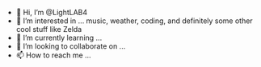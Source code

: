- 👋 Hi, I’m @LightLAB4
- 👀 I’m interested in ... music, weather, coding, and definitely some other cool stuff like Zelda
- 🌱 I’m currently learning ...
- 💞️ I’m looking to collaborate on ...
- 📫 How to reach me ...

<!---
LightLAB4/LightLAB4 is a ✨ special ✨ repository because its `README.md` (this file) appears on your GitHub profile.
You can click the Preview link to take a look at your changes.
--->
